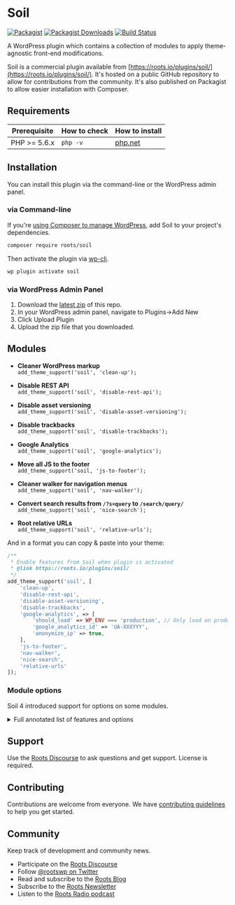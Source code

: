 # Soil
[![Packagist](https://img.shields.io/packagist/v/roots/soil.svg?style=flat-square)](https://packagist.org/packages/roots/soil)
[![Packagist Downloads](https://img.shields.io/packagist/dt/roots/soil.svg?style=flat-square)](https://packagist.org/packages/roots/soil)
[![Build Status](https://img.shields.io/travis/roots/soil.svg?style=flat-square)](https://travis-ci.org/roots/soil)

A WordPress plugin which contains a collection of modules to apply theme-agnostic front-end modifications.

Soil is a commercial plugin available from [https://roots.io/plugins/soil/](https://roots.io/plugins/soil/). It's hosted on a public GitHub repository to allow for contributions from the community. It's also published on Packagist to allow easier installation with Composer.

## Requirements

<table>
  <thead>
    <tr>
      <th>Prerequisite</th>
      <th>How to check</th>
      <th>How to install</th>
    </tr>
  </thead>
  <tbody>
    <tr>
      <td>PHP &gt;= 5.6.x</td>
      <td><code>php -v</code></td>
      <td>
        <a href="http://php.net/manual/en/install.php">php.net</a>
      </td>
    </tr>
  </tbody>
</table>

## Installation

You can install this plugin via the command-line or the WordPress admin panel.

### via Command-line

If you're [using Composer to manage WordPress](https://roots.io/using-composer-with-wordpress/), add Soil to your project's dependencies.

```sh
composer require roots/soil
```

Then activate the plugin via [wp-cli](http://wp-cli.org/commands/plugin/activate/).

```sh
wp plugin activate soil
```

### via WordPress Admin Panel

1. Download the [latest zip](https://github.com/roots/soil/releases/latest) of this repo.
2. In your WordPress admin panel, navigate to Plugins->Add New
3. Click Upload Plugin
4. Upload the zip file that you downloaded.

## Modules

* **Cleaner WordPress markup**<br>
  `add_theme_support('soil', 'clean-up');`

* **Disable REST API**<br>
  `add_theme_support('soil', 'disable-rest-api');`

* **Disable asset versioning**<br>
  `add_theme_support('soil', 'disable-asset-versioning');`

* **Disable trackbacks**<br>
  `add_theme_support('soil', 'disable-trackbacks');`

* **Google Analytics**<br>
  `add_theme_support('soil', 'google-analytics');`

* **Move all JS to the footer**<br>
  `add_theme_support('soil, 'js-to-footer');`

* **Cleaner walker for navigation menus**<br>
  `add_theme_support('soil', 'nav-walker');`

* **Convert search results from `/?s=query` to `/search/query/`**<br>
  `add_theme_support('soil', 'nice-search');`

* **Root relative URLs**<br>
  `add_theme_support('soil', 'relative-urls');`

And in a format you can copy & paste into your theme:
```php
/**
 * Enable features from Soil when plugin is activated
 * @link https://roots.io/plugins/soil/
 */
add_theme_support('soil', [
    'clean-up',
    'disable-rest-api',
    'disable-asset-versioning',
    'disable-trackbacks',
    'google-analytics', => [
        'should_load' => WP_ENV === 'production', // Only load on production
        'google_analytics_id' => 'UA-XXXYYY',
        'anonymize_ip' => true,
    ],
    'js-to-footer',
    'nav-walker',
    'nice-search',
    'relative-urls'
]);
```

### Module options

Soil 4 introduced support for options on some modules.

<details>
<summary>Full annotated list of features and options</summary>

```php

/**
 * Enable features from Soil when plugin is activated
 * @link https://roots.io/plugins/soil/
 */
add_theme_support('soil', [
	/**
	 * Clean up WordPress
	 */
	'clean-up' => [
		/**
		 * Obscure and suppress WordPress information.
		 */
		'wp_obscurity',

		/**
		 * Disable WordPress emojis.
		 */
		'disable_emojis',

		/**
		 * Disable Gutenberg block library CSS.
		 */
		'disable_gutenberg_block_css',

		/**
		 * Disable extra RSS feeds.
		 */
		'disable_extra_rss',

		/**
		 * Disable recent comments CSS.
		 */
		'disable_rececent_comments_css',

		/**
		 * Disable gallery CSS.
		 */
		'disable_gallery_css',

		/**
		 * Clean HTML5 markup.
		 */
		'clean_html5_markup',
	],

	/**
	 * Disable WordPress REST API
	 */
	'disable-rest-api',

	/**
	 * Remove version query string from all styles and scripts
	 */
	'disable-asset-versioning',

	/**
	 * Disables trackbacks/pingbacks
	 */
	'disable-trackbacks',

	/**
	 * Google Analytics
	 */
	'google-analytics' => [
		/**
		 * This is to go live with GA.
		 *
		 * This should probably be false in non-production.
		 */
		'should_load' => false,

		/**
		 * Google Analytics ID
		 *
		 * This is also known as your "property ID" or "measurement ID"
		 *
		 * Format: UA-XXXXX-Y
		 */
		'google_analytics_id' => null,

		/**
		 * Optimize container ID
		 *
		 * Format: OPT-A1B2CD (previously: GTM-A1B2CD)
		 *
		 * @link https://support.google.com/optimize/answer/6262084
		 */
		'optimize_id' => null,

		/**
		 * Anonymize user IP addresses.
		 *
		 * This might be required depending on region.
		 *
		 * @link https://github.com/roots/soil/pull/206
		 */
		'anonymize_ip',
	],

	/**
	 * Moves all scripts to wp_footer action
	 */
	'js-to-footer',

	/**
	 * Cleaner walker for wp_nav_menu()
	 */
	'nav-walker',

	/**
	 * Redirects search results from /?s=query to /search/query/, converts %20 to +
	 *
	 * @link http://txfx.net/wordpress-plugins/nice-search/
	 */
	'nice-search',

	/**
	 * Convert absolute URLs to relative URLs
	 *
	 * Inspired by {@link http://www.456bereastreet.com/archive/201010/how_to_make_wordpress_urls_root_relative/}
	 */
	'relative-urls',
]);
```
</details>


## Support

Use the [Roots Discourse](https://discourse.roots.io/) to ask questions and get support. License is required.

## Contributing

Contributions are welcome from everyone. We have [contributing guidelines](https://github.com/roots/guidelines/blob/master/CONTRIBUTING.md) to help you get started.

## Community

Keep track of development and community news.

* Participate on the [Roots Discourse](https://discourse.roots.io/)
* Follow [@rootswp on Twitter](https://twitter.com/rootswp)
* Read and subscribe to the [Roots Blog](https://roots.io/blog/)
* Subscribe to the [Roots Newsletter](https://roots.io/subscribe/)
* Listen to the [Roots Radio podcast](https://roots.io/podcast/)
